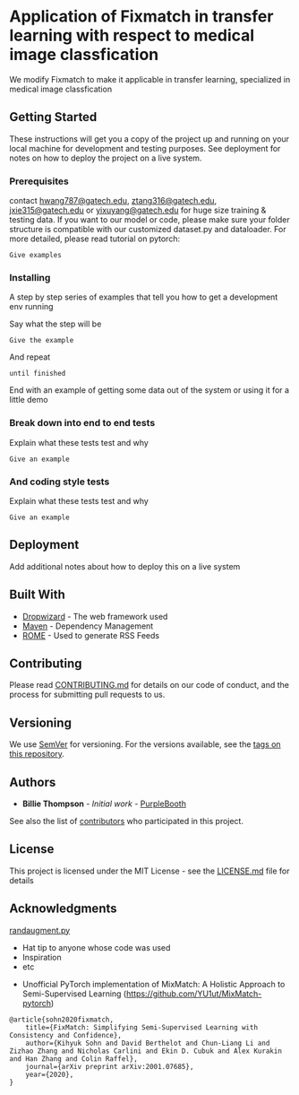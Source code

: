 # Application of Fixmatch in transfer learning with respect to medical image classfication

We modify Fixmatch to make it applicable in transfer learning, specialized in medical image classfication
## Getting Started

These instructions will get you a copy of the project up and running on your local machine for development and testing purposes. See deployment for notes on how to deploy the project on a live system.

### Prerequisites

contact hwang787@gatech.edu, ztang316@gatech.edu, jxie315@gatech.edu or yixuyang@gatech.edu for huge size training & testing data.
If you want to our model or code, please make sure your folder structure is compatible with our customized dataset.py and dataloader. For more detailed, please read tutorial on pytorch: 

```
Give examples
```

### Installing

A step by step series of examples that tell you how to get a development env running

Say what the step will be

```
Give the example
```

And repeat

```
until finished
```

End with an example of getting some data out of the system or using it for a little demo


### Break down into end to end tests

Explain what these tests test and why

```
Give an example
```

### And coding style tests

Explain what these tests test and why

```
Give an example
```

## Deployment

Add additional notes about how to deploy this on a live system

## Built With

* [Dropwizard](http://www.dropwizard.io/1.0.2/docs/) - The web framework used
* [Maven](https://maven.apache.org/) - Dependency Management
* [ROME](https://rometools.github.io/rome/) - Used to generate RSS Feeds

## Contributing

Please read [CONTRIBUTING.md](https://gist.github.com/PurpleBooth/b24679402957c63ec426) for details on our code of conduct, and the process for submitting pull requests to us.

## Versioning

We use [SemVer](http://semver.org/) for versioning. For the versions available, see the [tags on this repository](https://github.com/your/project/tags). 

## Authors

* **Billie Thompson** - *Initial work* - [PurpleBooth](https://github.com/PurpleBooth)

See also the list of [contributors](https://github.com/your/project/contributors) who participated in this project.

## License

This project is licensed under the MIT License - see the [LICENSE.md](LICENSE.md) file for details

## Acknowledgments
[randaugment.py](https://github.com/kekmodel/FixMatch-pytorch/blob/e867808ab317f64a449988ecb60c8271b677bcb3/dataset/randaugment.py)
* Hat tip to anyone whose code was used
* Inspiration
* etc
- Unofficial PyTorch implementation of MixMatch: A Holistic Approach to Semi-Supervised Learning (https://github.com/YU1ut/MixMatch-pytorch)
```
@article{sohn2020fixmatch,
    title={FixMatch: Simplifying Semi-Supervised Learning with Consistency and Confidence},
    author={Kihyuk Sohn and David Berthelot and Chun-Liang Li and Zizhao Zhang and Nicholas Carlini and Ekin D. Cubuk and Alex Kurakin and Han Zhang and Colin Raffel},
    journal={arXiv preprint arXiv:2001.07685},
    year={2020},
}
```

